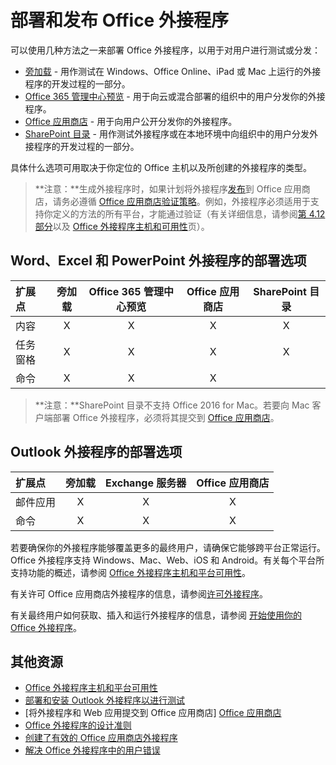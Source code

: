 
# <a name="deploy-and-publish-your-office-add-in"></a>部署和发布 Office 外接程序

可以使用几种方法之一来部署 Office 外接程序，以用于对用户进行测试或分发： 

- [旁加载](../testing/create-a-network-shared-folder-catalog-for-task-pane-and-content-add-ins.md) - 用作测试在 Windows、Office Online、iPad 或 Mac 上运行的外接程序的开发过程的一部分。
- [Office 365 管理中心预览](https://support.office.com/en-ie/article/Deploy-Office-Add-Ins-in-Office-365-737e8c86-be63-44d7-bf02-492fa7cd9c3f?ui=en-US&rs=en-IE&ad=IE) - 用于向云或混合部署的组织中的用户分发你的外接程序。
- [Office 应用商店] - 用于向用户公开分发你的外接程序。
- [SharePoint 目录](publish-task-pane-and-content-add-ins-to-an-add-in-catalog.md) - 用作测试外接程序或在本地环境中向组织中的用户分发外接程序的开发过程的一部分。

具体什么选项可用取决于你定位的 Office 主机以及所创建的外接程序的类型。

>**注意：**生成外接程序时，如果计划将外接程序[发布](../publish/publish.md)到 Office 应用商店，请务必遵循 [Office 应用商店验证策略](https://msdn.microsoft.com/en-us/library/jj220035.aspx)。例如，外接程序必须适用于支持你定义的方法的所有平台，才能通过验证（有关详细信息，请参阅[第 4.12 部分](https://msdn.microsoft.com/en-us/library/jj220035.aspx#Anchor_3)以及 [Office 外接程序主机和可用性](https://dev.office.com/add-in-availability)页）。

## <a name="deployment-options-for-word-excel-and-powerpoint-add-ins"></a>Word、Excel 和 PowerPoint 外接程序的部署选项

| 扩展点            | 旁加载 | Office 365 管理中心预览 |Office 应用商店  | SharePoint 目录  |
|:----------------|:-----------:|:------------------:|:-------------------------------:|:------------:|
| 内容         | X           | X                  | X                               | X            |
| 任务窗格       | X           | X                  | X                               | X            |
| 命令         | X           | X                  | X                                |              |

> **注意：**SharePoint 目录不支持 Office 2016 for Mac。若要向 Mac 客户端部署 Office 外接程序，必须将其提交到 [Office 应用商店]。    

## <a name="deployment-options-for-outlook-add-ins"></a>Outlook 外接程序的部署选项

| 扩展点     | 旁加载 | Exchange 服务器 | Office 应用商店 |
|:---------|:-----------:|:---------------:|:------------:|
| 邮件应用 | X           | X               | X            |
| 命令  | X           | X               | X            |

若要确保你的外接程序能够覆盖更多的最终用户，请确保它能够跨平台正常运行。Office 外接程序支持 Windows、Mac、Web、iOS 和 Android。有关每个平台所支持功能的概述，请参阅 [Office 外接程序主机和平台可用性]。   

有关许可 Office 应用商店外接程序的信息，请参阅[许可外接程序](https://msdn.microsoft.com/EN-US/library/office/jj163257.aspx)。

有关最终用户如何获取、插入和运行外接程序的信息，请参阅 [开始使用你的 Office 外接程序](https://support.office.com/en-ie/article/Start-using-your-Office-Add-in-82e665c4-6700-4b56-a3f3-ef5441996862?ui=en-US&rs=en-IE&ad=IE)。

## <a name="additional-resources"></a>其他资源

- [Office 外接程序主机和平台可用性]
- [部署和安装 Outlook 外接程序以进行测试](../outlook/testing-and-tips.md) 
- [将外接程序和 Web 应用提交到 Office 应用商店] [Office 应用商店]
- [Office 外接程序的设计准则](../design/add-in-design)
- [创建了有效的 Office 应用商店外接程序](https://msdn.microsoft.com/en-us/library/jj635874.aspx)
- [解决 Office 外接程序中的用户错误](../testing/testing-and-troubleshooting.md)

[Office 应用商店]: http://msdn.microsoft.com/library/ff075782-1303-4517-91cc-b3d730e9b9ae%28Office.15%29.aspx
[Office 外接程序主机和平台可用性]: http://dev.office.com/add-in-availability
